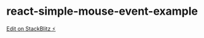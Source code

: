 # react-simple-mouse-event-example

[Edit on StackBlitz ⚡️](https://stackblitz.com/edit/react-ydn7ci)